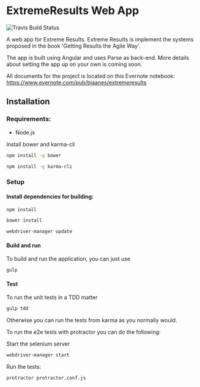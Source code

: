 # ExtremeResults Web App

![Travis Build Status](https://travis-ci.org/bjaanes/ExtremeResults-WebApp.svg?branch=master)

A web app for Extreme Results.
Extreme Results is implement the systems proposed in the book 'Getting Results the Agile Way'.

The app is built using Angular and uses Parse as back-end.
More details about setting the app up on your own is coming soon.

All documents for the project is located on this Evernote notebook:
https://www.evernote.com/pub/bjaanes/extremeresults


## Installation

### Requirements:

* Node.js

Install bower and karma-cli

```bash
npm install -g bower
```

```bash
npm install -g karma-cli
```

### Setup

#### Install dependencies for building:
```bash
npm install
```

```bash
bower install
```

```bash
webdriver-manager update
```

#### Build and run

To build and run the application, you can just use
```bash
gulp
```


#### Test

To run the unit tests in a TDD matter
```bash
gulp tdd
```

Otherwise you can run the tests from karma as you normally would.


To run the e2e tests with protractor you can do the following:

Start the selenium server
```bash
webdriver-manager start
```

Run the tests:
```bash
protractor protractor.conf.js
```

